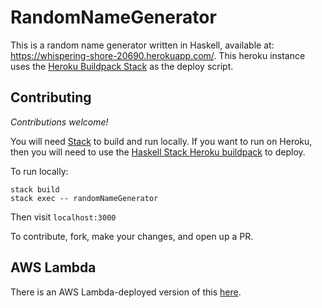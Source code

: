 # RandomNameGenerator

This is a random name generator written in Haskell, available at: https://whispering-shore-20690.herokuapp.com/. This heroku instance uses the [Heroku Buildpack Stack](https://github.com/mfine/heroku-buildpack-stack.git) as the deploy script.

## Contributing

*Contributions welcome!*

You will need [Stack](https://docs.haskellstack.org/en/stable/README/#how-to-install) to build and run locally. If you want to run on Heroku, then you will need to use the [Haskell Stack Heroku buildpack](https://github.com/mfine/heroku-buildpack-stack) to deploy.

To run locally: 

```
stack build
stack exec -- randomNameGenerator
```

Then visit `localhost:3000`

To contribute, fork, make your changes, and open up a PR.

## AWS Lambda

There is an AWS Lambda-deployed version of this [here](https://github.com/chris-bacon/randomNameGenerator-lambda).
